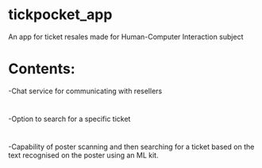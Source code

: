 # tickpocket_app
An app for ticket resales made for Human-Computer Interaction subject

# Contents:

-Chat service for communicating with resellers
#
-Option to search for a specific ticket
#
-Capability of poster scanning and then searching for a ticket based on the text recognised on the poster using an ML kit.  

